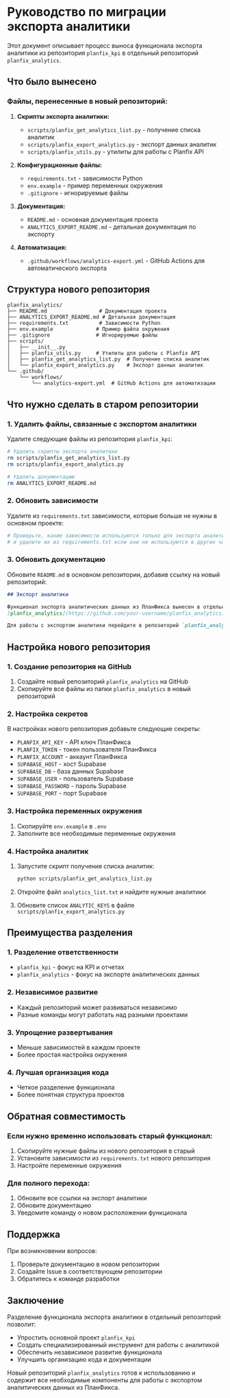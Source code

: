 # Руководство по миграции экспорта аналитики

Этот документ описывает процесс выноса функционала экспорта аналитики из репозитория `planfix_kpi` в отдельный репозиторий `planfix_analytics`.

## Что было вынесено

### Файлы, перенесенные в новый репозиторий:

1. **Скрипты экспорта аналитики:**
   - `scripts/planfix_get_analytics_list.py` - получение списка аналитик
   - `scripts/planfix_export_analytics.py` - экспорт данных аналитик
   - `scripts/planfix_utils.py` - утилиты для работы с Planfix API

2. **Конфигурационные файлы:**
   - `requirements.txt` - зависимости Python
   - `env.example` - пример переменных окружения
   - `.gitignore` - игнорируемые файлы

3. **Документация:**
   - `README.md` - основная документация проекта
   - `ANALYTICS_EXPORT_README.md` - детальная документация по экспорту

4. **Автоматизация:**
   - `.github/workflows/analytics-export.yml` - GitHub Actions для автоматического экспорта

## Структура нового репозитория

```
planfix_analytics/
├── README.md                 # Документация проекта
├── ANALYTICS_EXPORT_README.md # Детальная документация
├── requirements.txt          # Зависимости Python
├── env.example              # Пример файла окружения
├── .gitignore               # Игнорируемые файлы
├── scripts/
│   ├── __init__.py
│   ├── planfix_utils.py     # Утилиты для работы с Planfix API
│   ├── planfix_get_analytics_list.py  # Получение списка аналитик
│   └── planfix_export_analytics.py    # Экспорт данных аналитик
└── .github/
    └── workflows/
        └── analytics-export.yml  # GitHub Actions для автоматизации
```

## Что нужно сделать в старом репозитории

### 1. Удалить файлы, связанные с экспортом аналитики

Удалите следующие файлы из репозитория `planfix_kpi`:

```bash
# Удалить скрипты экспорта аналитики
rm scripts/planfix_get_analytics_list.py
rm scripts/planfix_export_analytics.py

# Удалить документацию
rm ANALYTICS_EXPORT_README.md
```

### 2. Обновить зависимости

Удалите из `requirements.txt` зависимости, которые больше не нужны в основном проекте:

```bash
# Проверьте, какие зависимости используются только для экспорта аналитики
# и удалите их из requirements.txt если они не используются в других частях проекта
```

### 3. Обновить документацию

Обновите `README.md` в основном репозитории, добавив ссылку на новый репозиторий:

```markdown
## Экспорт аналитики

Функционал экспорта аналитических данных из ПланФикса вынесен в отдельный репозиторий:
[planfix_analytics](https://github.com/your-username/planfix_analytics)

Для работы с экспортом аналитики перейдите в репозиторий `planfix_analytics`.
```

## Настройка нового репозитория

### 1. Создание репозитория на GitHub

1. Создайте новый репозиторий `planfix_analytics` на GitHub
2. Скопируйте все файлы из папки `planfix_analytics` в новый репозиторий

### 2. Настройка секретов

В настройках нового репозитория добавьте следующие секреты:

- `PLANFIX_API_KEY` - API ключ ПланФикса
- `PLANFIX_TOKEN` - токен пользователя ПланФикса
- `PLANFIX_ACCOUNT` - аккаунт ПланФикса
- `SUPABASE_HOST` - хост Supabase
- `SUPABASE_DB` - база данных Supabase
- `SUPABASE_USER` - пользователь Supabase
- `SUPABASE_PASSWORD` - пароль Supabase
- `SUPABASE_PORT` - порт Supabase

### 3. Настройка переменных окружения

1. Скопируйте `env.example` в `.env`
2. Заполните все необходимые переменные окружения

### 4. Настройка аналитик

1. Запустите скрипт получения списка аналитик:
   ```bash
   python scripts/planfix_get_analytics_list.py
   ```

2. Откройте файл `analytics_list.txt` и найдите нужные аналитики

3. Обновите список `ANALYTIC_KEYS` в файле `scripts/planfix_export_analytics.py`

## Преимущества разделения

### 1. Разделение ответственности
- `planfix_kpi` - фокус на KPI и отчетах
- `planfix_analytics` - фокус на экспорте аналитических данных

### 2. Независимое развитие
- Каждый репозиторий может развиваться независимо
- Разные команды могут работать над разными проектами

### 3. Упрощение развертывания
- Меньше зависимостей в каждом проекте
- Более простая настройка окружения

### 4. Лучшая организация кода
- Четкое разделение функционала
- Более понятная структура проектов

## Обратная совместимость

### Если нужно временно использовать старый функционал:

1. Скопируйте нужные файлы из нового репозитория в старый
2. Установите зависимости из `requirements.txt` нового репозитория
3. Настройте переменные окружения

### Для полного перехода:

1. Обновите все ссылки на экспорт аналитики
2. Обновите документацию
3. Уведомите команду о новом расположении функционала

## Поддержка

При возникновении вопросов:

1. Проверьте документацию в новом репозитории
2. Создайте Issue в соответствующем репозитории
3. Обратитесь к команде разработки

## Заключение

Разделение функционала экспорта аналитики в отдельный репозиторий позволит:

- Упростить основной проект `planfix_kpi`
- Создать специализированный инструмент для работы с аналитикой
- Обеспечить независимое развитие функционала
- Улучшить организацию кода и документации

Новый репозиторий `planfix_analytics` готов к использованию и содержит все необходимые компоненты для работы с экспортом аналитических данных из ПланФикса. 